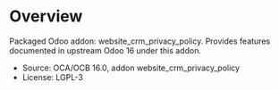 # Overview

Packaged Odoo addon: website_crm_privacy_policy. Provides features documented in upstream Odoo 16 under this addon.

- Source: OCA/OCB 16.0, addon website_crm_privacy_policy
- License: LGPL-3
